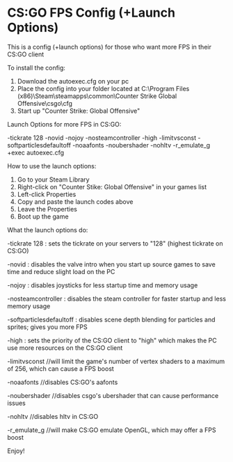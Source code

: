 # CS:GO FPS Config (+Launch Options)

This is a config (+launch options) for those who want more FPS in their CS:GO client

To install the config:
1. Download the autoexec.cfg on your pc
2. Place the config into your folder located at C:\Program Files (x86)\Steam\steamapps\common\Counter Strike Global Offensive\csgo\cfg
3. Start up "Counter Strike: Global Offensive"

Launch Options for more FPS in CS:GO:

-tickrate 128 -novid -nojoy -nosteamcontroller -high -limitvsconst -softparticlesdefaultoff -noaafonts -noubershader -nohltv -r_emulate_g +exec autoexec.cfg

How to use the launch options:
1. Go to your Steam Library
2. Right-click on "Counter Stike: Global Offensive" in your games list
3. Left-click Properties
4. Copy and paste the launch codes above
5. Leave the Properties
6. Boot up the game

What the launch options do:

-tickrate 128 : sets the tickrate on your servers to "128" (highest tickrate on CS:GO)

-novid : disables the valve intro when you start up source games to save time and reduce slight load on the PC

-nojoy : disables joysticks for less startup time and memory usage

-nosteamcontroller : disables the steam controller for faster startup and less memory usage

-softparticlesdefaultoff : disables scene depth blending for particles and sprites; gives you more FPS

-high : sets the priority of the CS:GO client to "high" which makes the PC use more resources on the CS:GO client

-limitvsconst //will limit the game's number of vertex shaders to a maximum of 256, which can cause a FPS boost

-noaafonts //disables CS:GO's aafonts

-noubershader //disables csgo's ubershader that can cause performance issues

-nohltv //disables hltv in CS:GO

-r_emulate_g //will make CS:GO emulate OpenGL, which may offer a FPS boost

Enjoy!
